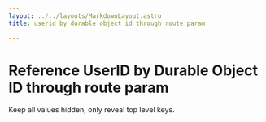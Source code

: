 ```yaml
---
layout: ../../layouts/MarkdownLayout.astro
title: userid by durable object id through route param

---
```

# Reference UserID by Durable Object ID through route param

Keep all values hidden, only reveal top level keys.